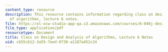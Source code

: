 ```yaml
---
content_type: resource
description: This resource contains information regarding class on design and analysis
  of algorithms, lecture 6 notes.
file: https://ol-ocw-studio-app-qa.s3.amazonaws.com/courses/6-046j-design-and-analysis-of-algorithms-spring-2015/cb55cb123a557eed0738a1187a452c24_MIT6_046JS15_lec06.pdf
file_type: application/pdf
resourcetype: Document
title: Class on Design and Analysis of Algorithms, Lecture 6 Notes
uid: cb55cb12-3a55-7eed-0738-a1187a452c24
---
```

